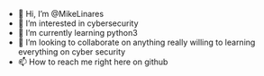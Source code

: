 - 👋 Hi, I’m @MikeLinares
- 👀 I’m interested in cybersecurity 
- 🌱 I’m currently learning python3 
- 💞️ I’m looking to collaborate on anything really willing to learning everything on cyber security 
- 📫 How to reach me right here on github 

<!---
MikeLinares/MikeLinares is a ✨ special ✨ repository because its `README.md` (this file) appears on your GitHub profile.
You can click the Preview link to take a look at your changes.
--->
